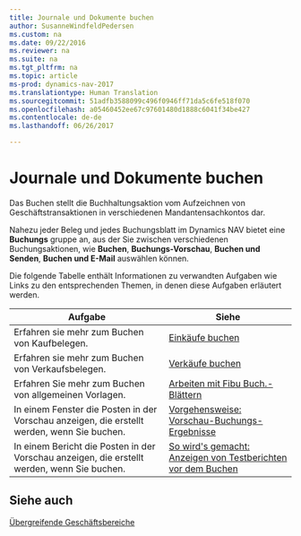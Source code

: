 ```yaml
---
title: Journale und Dokumente buchen
author: SusanneWindfeldPedersen
ms.custom: na
ms.date: 09/22/2016
ms.reviewer: na
ms.suite: na
ms.tgt_pltfrm: na
ms.topic: article
ms-prod: dynamics-nav-2017
ms.translationtype: Human Translation
ms.sourcegitcommit: 51adfb3588099c496f0946ff71da5c6fe518f070
ms.openlocfilehash: a05460452ee67c97601480d1888c6041f34be427
ms.contentlocale: de-de
ms.lasthandoff: 06/26/2017

---
```

    
# <a name="post-documents-and-journals"></a>Journale und Dokumente buchen
Das Buchen stellt die Buchhaltungsaktion vom Aufzeichnen von Geschäftstransaktionen in verschiedenen Mandantensachkontos dar.

Nahezu jeder Beleg und jedes Buchungsblatt im Dynamics NAV bietet eine **Buchungs** gruppe an, aus der Sie zwischen verschiedenen Buchungsaktionen, wie **Buchen**, **Buchungs-Vorschau**, **Buchen und Senden**, **Buchen und E-Mail** auswählen können.

Die folgende Tabelle enthält Informationen zu verwandten Aufgaben wie Links zu den entsprechenden Themen, in denen diese Aufgaben erläutert werden.

|Aufgabe   |Siehe   |
|-----|------| 
|Erfahren sie mehr zum Buchen von Kaufbelegen.|[Einkäufe buchen](ui-post-purchases.md)| 
|Erfahren sie mehr zum Buchen von Verkaufsbelegen.|[Verkäufe buchen](ui-post-sales.md)|
|Erfahren Sie mehr zum Buchen von allgemeinen Vorlagen.|[Arbeiten mit Fibu Buch.-Blättern](ui-work-general-journals.md)|
|In einem Fenster die Posten in der Vorschau anzeigen, die erstellt werden, wenn Sie buchen.|[Vorgehensweise: Vorschau-Buchungs-Ergebnisse](ui-how-preview-post-results.md)|
|In einem Bericht die Posten in der Vorschau anzeigen, die erstellt werden, wenn Sie buchen.|[So wird's gemacht: Anzeigen von Testberichten vor dem Buchen](ui-how-view-test-reports-posting.md)|

## <a name="see-also"></a>Siehe auch
[Übergreifende Geschäftsbereiche](ui-across-business-areas.md)

